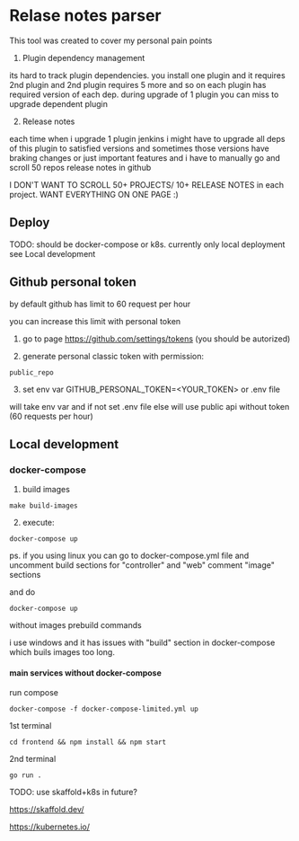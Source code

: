 # Relase notes parser

This tool was created to cover my personal pain points

1) Plugin dependency management

its hard to track plugin dependencies. you install one plugin and it requires 2nd plugin and 2nd plugin requires 5 more and so on
each plugin has required version of each dep.
during upgrade of 1 plugin you can miss to upgrade dependent plugin

2) Release notes

each time when i upgrade 1 plugin jenkins i might have to upgrade all deps of this plugin to satisfied versions
and sometimes those versions have braking changes or just important features and i have to manually go and scroll 50 repos release notes in github

I DON'T WANT TO SCROLL 50+ PROJECTS/ 10+ RELEASE NOTES in each project. WANT EVERYTHING ON ONE PAGE :)

## Deploy

TODO: should be docker-compose or k8s. currently only local deployment see Local development

## Github personal token

by default github has limit to 60 request per hour

you can increase this limit with personal token

1. go to page https://github.com/settings/tokens (you should be autorized)

2. generate personal classic token with permission:
```
public_repo
```
3. set env var GITHUB_PERSONAL_TOKEN=<YOUR_TOKEN> or .env file

will take env var and if not set .env file else will use public api without token (60 requests per hour)

## Local development


### docker-compose
1) build images
```
make build-images
```
2) execute:
```
docker-compose up
```

ps. if you using linux you can go to docker-compose.yml file and
uncomment build sections for "controller" and "web"
comment "image" sections

and do
```
docker-compose up
```
without images prebuild commands

i use windows and it has issues with "build" section in docker-compose which buils images too long.

#### main services without docker-compose

run compose
```
docker-compose -f docker-compose-limited.yml up
```

1st terminal

```
cd frontend && npm install && npm start
```

2nd terminal

```
go run .
```

TODO: use skaffold+k8s in future?

https://skaffold.dev/

https://kubernetes.io/